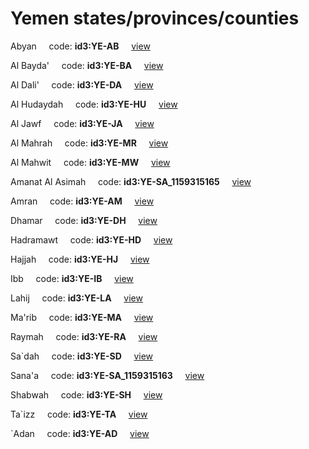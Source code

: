 # Yemen states/provinces/counties
Abyan&nbsp;&nbsp;&nbsp;&nbsp;&nbsp;code: **id3:YE-AB**&nbsp;&nbsp;&nbsp;&nbsp;&nbsp;[view](../../export/geojson/medium/id3/ye/ab.geojson)&nbsp;&nbsp;&nbsp;&nbsp;&nbsp;


Al Bayda'&nbsp;&nbsp;&nbsp;&nbsp;&nbsp;code: **id3:YE-BA**&nbsp;&nbsp;&nbsp;&nbsp;&nbsp;[view](../../export/geojson/medium/id3/ye/ba.geojson)&nbsp;&nbsp;&nbsp;&nbsp;&nbsp;


Al Dali'&nbsp;&nbsp;&nbsp;&nbsp;&nbsp;code: **id3:YE-DA**&nbsp;&nbsp;&nbsp;&nbsp;&nbsp;[view](../../export/geojson/medium/id3/ye/da.geojson)&nbsp;&nbsp;&nbsp;&nbsp;&nbsp;


Al Hudaydah&nbsp;&nbsp;&nbsp;&nbsp;&nbsp;code: **id3:YE-HU**&nbsp;&nbsp;&nbsp;&nbsp;&nbsp;[view](../../export/geojson/medium/id3/ye/hu.geojson)&nbsp;&nbsp;&nbsp;&nbsp;&nbsp;


Al Jawf&nbsp;&nbsp;&nbsp;&nbsp;&nbsp;code: **id3:YE-JA**&nbsp;&nbsp;&nbsp;&nbsp;&nbsp;[view](../../export/geojson/medium/id3/ye/ja.geojson)&nbsp;&nbsp;&nbsp;&nbsp;&nbsp;


Al Mahrah&nbsp;&nbsp;&nbsp;&nbsp;&nbsp;code: **id3:YE-MR**&nbsp;&nbsp;&nbsp;&nbsp;&nbsp;[view](../../export/geojson/medium/id3/ye/mr.geojson)&nbsp;&nbsp;&nbsp;&nbsp;&nbsp;


Al Mahwit&nbsp;&nbsp;&nbsp;&nbsp;&nbsp;code: **id3:YE-MW**&nbsp;&nbsp;&nbsp;&nbsp;&nbsp;[view](../../export/geojson/medium/id3/ye/mw.geojson)&nbsp;&nbsp;&nbsp;&nbsp;&nbsp;


Amanat Al Asimah&nbsp;&nbsp;&nbsp;&nbsp;&nbsp;code: **id3:YE-SA_1159315165**&nbsp;&nbsp;&nbsp;&nbsp;&nbsp;[view](../../export/geojson/medium/id3/ye/sa_1159315165.geojson)&nbsp;&nbsp;&nbsp;&nbsp;&nbsp;


Amran&nbsp;&nbsp;&nbsp;&nbsp;&nbsp;code: **id3:YE-AM**&nbsp;&nbsp;&nbsp;&nbsp;&nbsp;[view](../../export/geojson/medium/id3/ye/am.geojson)&nbsp;&nbsp;&nbsp;&nbsp;&nbsp;


Dhamar&nbsp;&nbsp;&nbsp;&nbsp;&nbsp;code: **id3:YE-DH**&nbsp;&nbsp;&nbsp;&nbsp;&nbsp;[view](../../export/geojson/medium/id3/ye/dh.geojson)&nbsp;&nbsp;&nbsp;&nbsp;&nbsp;


Hadramawt&nbsp;&nbsp;&nbsp;&nbsp;&nbsp;code: **id3:YE-HD**&nbsp;&nbsp;&nbsp;&nbsp;&nbsp;[view](../../export/geojson/medium/id3/ye/hd.geojson)&nbsp;&nbsp;&nbsp;&nbsp;&nbsp;


Hajjah&nbsp;&nbsp;&nbsp;&nbsp;&nbsp;code: **id3:YE-HJ**&nbsp;&nbsp;&nbsp;&nbsp;&nbsp;[view](../../export/geojson/medium/id3/ye/hj.geojson)&nbsp;&nbsp;&nbsp;&nbsp;&nbsp;


Ibb&nbsp;&nbsp;&nbsp;&nbsp;&nbsp;code: **id3:YE-IB**&nbsp;&nbsp;&nbsp;&nbsp;&nbsp;[view](../../export/geojson/medium/id3/ye/ib.geojson)&nbsp;&nbsp;&nbsp;&nbsp;&nbsp;


Lahij&nbsp;&nbsp;&nbsp;&nbsp;&nbsp;code: **id3:YE-LA**&nbsp;&nbsp;&nbsp;&nbsp;&nbsp;[view](../../export/geojson/medium/id3/ye/la.geojson)&nbsp;&nbsp;&nbsp;&nbsp;&nbsp;


Ma'rib&nbsp;&nbsp;&nbsp;&nbsp;&nbsp;code: **id3:YE-MA**&nbsp;&nbsp;&nbsp;&nbsp;&nbsp;[view](../../export/geojson/medium/id3/ye/ma.geojson)&nbsp;&nbsp;&nbsp;&nbsp;&nbsp;


Raymah&nbsp;&nbsp;&nbsp;&nbsp;&nbsp;code: **id3:YE-RA**&nbsp;&nbsp;&nbsp;&nbsp;&nbsp;[view](../../export/geojson/medium/id3/ye/ra.geojson)&nbsp;&nbsp;&nbsp;&nbsp;&nbsp;


Sa`dah&nbsp;&nbsp;&nbsp;&nbsp;&nbsp;code: **id3:YE-SD**&nbsp;&nbsp;&nbsp;&nbsp;&nbsp;[view](../../export/geojson/medium/id3/ye/sd.geojson)&nbsp;&nbsp;&nbsp;&nbsp;&nbsp;


Sana'a&nbsp;&nbsp;&nbsp;&nbsp;&nbsp;code: **id3:YE-SA_1159315163**&nbsp;&nbsp;&nbsp;&nbsp;&nbsp;[view](../../export/geojson/medium/id3/ye/sa_1159315163.geojson)&nbsp;&nbsp;&nbsp;&nbsp;&nbsp;


Shabwah&nbsp;&nbsp;&nbsp;&nbsp;&nbsp;code: **id3:YE-SH**&nbsp;&nbsp;&nbsp;&nbsp;&nbsp;[view](../../export/geojson/medium/id3/ye/sh.geojson)&nbsp;&nbsp;&nbsp;&nbsp;&nbsp;


Ta`izz&nbsp;&nbsp;&nbsp;&nbsp;&nbsp;code: **id3:YE-TA**&nbsp;&nbsp;&nbsp;&nbsp;&nbsp;[view](../../export/geojson/medium/id3/ye/ta.geojson)&nbsp;&nbsp;&nbsp;&nbsp;&nbsp;


`Adan&nbsp;&nbsp;&nbsp;&nbsp;&nbsp;code: **id3:YE-AD**&nbsp;&nbsp;&nbsp;&nbsp;&nbsp;[view](../../export/geojson/medium/id3/ye/ad.geojson)&nbsp;&nbsp;&nbsp;&nbsp;&nbsp;

